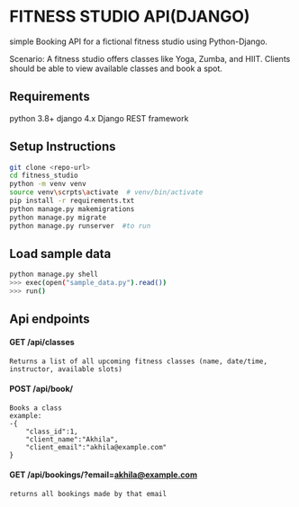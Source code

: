 # FITNESS STUDIO API(DJANGO)
simple Booking API for a fictional fitness studio using Python-Django.

Scenario:
A fitness studio offers classes like Yoga, Zumba, and HIIT. Clients should be able to view available classes and book a spot.

## Requirements
python 3.8+
django 4.x
Django REST framework

## Setup Instructions

```bash
git clone <repo-url>
cd fitness_studio
python -m venv venv
source venv\scrpts\activate  # venv/bin/activate
pip install -r requirements.txt
python manage.py makemigrations
python manage.py migrate
python manage.py runserver  #to run

```

## Load sample data

```bash
python manage.py shell
>>> exec(open("sample_data.py").read())
>>> run()
```

## Api endpoints

#### GET /api/classes
    Returns a list of all upcoming fitness classes (name, date/time, instructor, available slots)
#### POST /api/book/
    Books a class
    example:
    -{
        "class_id":1,
        "client_name":"Akhila",
        "client_email":"akhila@example.com"
    }

#### GET /api/bookings/?email=akhila@example.com
    returns all bookings made by that email

